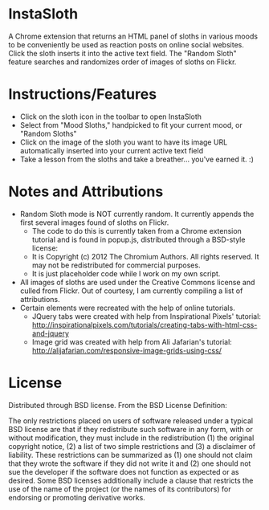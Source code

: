 InstaSloth
=============

A Chrome extension that returns an HTML panel of sloths in various moods to be conveniently be used as reaction posts on online social websites. Click the sloth inserts it into the active text field. The "Random Sloth" feature searches and randomizes order of images of sloths on Flickr.

Instructions/Features
=============
* Click on the sloth icon in the toolbar to open InstaSloth
* Select from "Mood Sloths," handpicked to fit your current mood, or "Random Sloths"
* Click on the image of the sloth you want to have its image URL automatically inserted into your current active text field
* Take a lesson from the sloths and take a breather... you've earned it. :)

Notes and Attributions
=============
* Random Sloth mode is NOT currently random. It currently appends the first several images found of sloths on Flickr.
  * The code to do this is currently taken from a Chrome extension tutorial and is found in popup.js, distributed through a BSD-style license:
  * It is Copyright (c) 2012 The Chromium Authors. All rights reserved. It may not be redistributed for commercial purposes.
  * It is just placeholder code while I work on my own script.
* All images of sloths are used under the Creative Commons license and culled from Flickr. Out of courtesy, I am currently compiling a list of attributions.
* Certain elements were recreated with the help of online tutorials.
  * JQuery tabs were created with help from Inspirational Pixels' tutorial: http://inspirationalpixels.com/tutorials/creating-tabs-with-html-css-and-jquery
  * Image grid was created with help from Ali Jafarian's tutorial: http://alijafarian.com/responsive-image-grids-using-css/
  
License
=============
Distributed through BSD license. From the BSD License Definition: 

The only restrictions placed on users of software released under a typical BSD license are that if they redistribute such software in any form, with or without modification, they must include in the redistribution (1) the original copyright notice, (2) a list of two simple restrictions and (3) a disclaimer of liability. These restrictions can be summarized as (1) one should not claim that they wrote the software if they did not write it and (2) one should not sue the developer if the software does not function as expected or as desired. Some BSD licenses additionally include a clause that restricts the use of the name of the project (or the names of its contributors) for endorsing or promoting derivative works.
